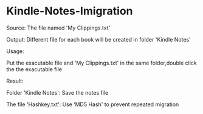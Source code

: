 # Kindle-Notes-Imigration

Source:
The file named 'My Clippings.txt'


Output:
Different file for each book will be created in folder 'Kindle Notes'


Usage: 

Put the exacutable file and 'My Clippings.txt' in the same folder,double click the the exacutable file


Result:

Folder 'Kindle Notes': Save the notes file

The file 'Hashkey.txt': Use ‘MD5 Hash' to prevent repeated migration
